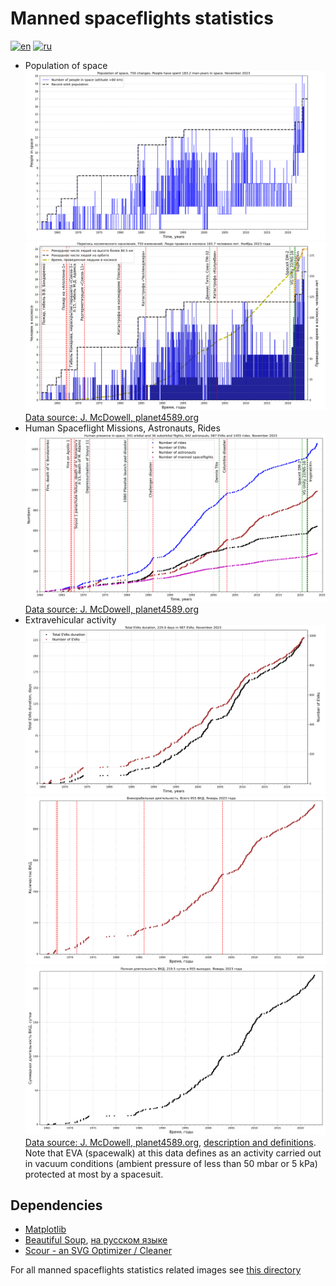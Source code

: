 # Manned spaceflights statistics

[![en](https://img.shields.io/badge/lang-en-red.svg)](README.md)
[![ru](https://img.shields.io/badge/lang-ru-green.svg)](README-ru.md)

* Population of space
![Population of Space](../../../plots/manned/spacepop-steps.png "Population of Space")
![Time Spent by Humans in Space](../../../plots/manned/spacepop-spent-steps-filled-ru.png "Time Spent by Humans in Space")
[Data source: J. McDowell, planet4589.org](https://planet4589.org/space/astro/web/pop.html)
* Human Spaceflight Missions, Astronauts, Rides
![Human presence in space](../../../plots/manned/mannedflights-astronauts-rides-evas.png "Human presence in space")
[Data source: J. McDowell, planet4589.org](https://planet4589.org/space/astro/web/)
* Extravehicular activity
![Total duration and numbers of extravehicular activities](../../../plots/manned/evas-total-time-counts.png "Total duration and numbers of spacewalks (extravehicular activities)")
![Total number of extravehicular activities](../../../plots/manned/evas-total-counts.svg "Total number of spacewalks (extravehicular activities)")
![Total duration of extravehicular activities](../../../plots/manned/evas-total-time.svg "Total duration of spacewalks (extravehicular activities)")
[Data source: J. McDowell, planet4589.org](https://planet4589.org/space/astro/web/),
[description and definitions](https://planet4589.org/space/astro/web/evas.html).  
Note that EVA (spacewalk) at this data defines as an activity carried out in vacuum conditions
(ambient pressure of less than 50 mbar or 5 kPa) protected at most by a spacesuit.

## Dependencies

* [Matplotlib](https://matplotlib.org/)
* [Beautiful Soup](https://www.crummy.com/software/BeautifulSoup/bs4/doc/), [на русском языке](https://www.crummy.com/software/BeautifulSoup/bs4/doc.ru/)
* [Scour - an SVG Optimizer / Cleaner](https://github.com/scour-project/scour)

For all manned spaceflights statistics related images see [this directory](../../../plots/manned/)
